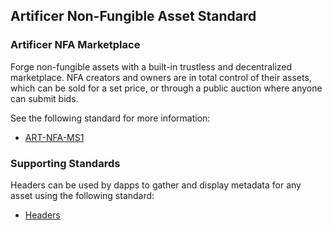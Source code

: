 ## Artificer Non-Fungible Asset Standard

### Artificer NFA Marketplace

Forge non-fungible assets with a built-in trustless and decentralized marketplace. NFA creators and owners are in total control of their assets, which can be sold for a set price, or through a public auction where anyone can submit bids. 

See the following standard for more information:

* [ART-NFA-MS1](/ART-NFA-MS1/ART-NFA-MS1.md)

### Supporting Standards

Headers can be used by dapps to gather and display metadata for any asset using the following standard:

* [Headers](/Headers/Headers.md)


